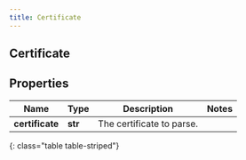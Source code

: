 ```yaml
---
title: Certificate
---
```

## Certificate

## Properties

|Name | Type | Description | Notes|
|------------ | ------------- | ------------- | -------------|
| **certificate** | **str** | The certificate to parse. | |
{: class="table table-striped"}


